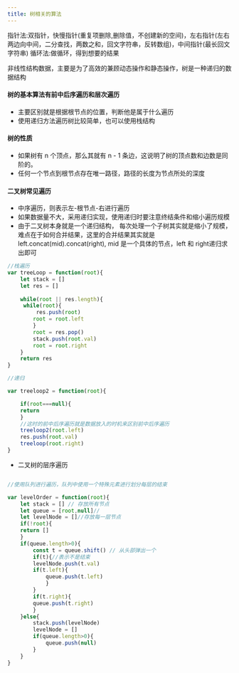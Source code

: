 ```yaml
---
title: 树相关的算法
---
```


指针法:双指针，快慢指针(重复项删除,删除值，不创建新的空间)，左右指针(左右两边向中间，二分查找，两数之和，回文字符串，反转数组)，中间指针(最长回文字符串)
循环法:做循环，得到想要的结果

非线性结构数据，主要是为了高效的兼顾动态操作和静态操作，树是一种递归的数据结构

#### 树的基本算法有前中后序遍历和层次遍历

* 主要区别就是根据根节点的位置，判断他是属于什么遍历
* 使用递归方法遍历树比较简单，也可以使用栈结构

#### 树的性质

* 如果树有 n 个顶点，那么其就有 n - 1 条边，这说明了树的顶点数和边数是同阶的。
* 任何一个节点到根节点存在唯一路径，路径的长度为节点所处的深度

#### 二叉树常见遍历

* 中序遍历，则表示左-根节点-右进行遍历
* 如果数据量不大，采用递归实现，使用递归时要注意终结条件和缩小遍历规模
* 由于二叉树本身就是一个递归结构， 每次处理一个子树其实就是缩小了规模， 难点在于如何合并结果，这里的合并结果其实就是left.concat(mid).concat(right), mid 是一个具体的节点，left 和 right递归求出即可

```javascript
//栈遍历
var treeLoop = function(root){
    let stack = []
    let res = []
    
    while(root || res.length){
     while(root){
         res.push(root)
        root = root.left
        }
        root = res.pop()
        stack.push(root.val)
        root = root.right
    }
    return res
}

//递归

var treeloop2 = function(root){

    if(root===null){
    return 
    }
    //这时的前中后序遍历就是数据放入的时机来区别前中后序遍历
    treeloop2(root.left)
    res.push(root.val)
    treeloop(root.right)
}

```

* 二叉树的层序遍历


```javascript

//使用队列进行遍历，队列中使用一个特殊元素进行划分每层的结束

var levelOrder = function(root){
    let stack = [] // 存放所有节点
    let queue = [root,null]//
    let levelNode = []//存放每一层节点
    if(!root){
    return []
    }
    if(queue.length>0){
        const t = queue.shift() // 从头部弹出一个
        if(t){//表示不是结束
        levelNode.push(t.val)
        if(t.left){
            queue.push(t.left)
            }
        }
        if(t.right){
        queue.push(t.right)
        }
    }else{
        stack.push(levelNode)
        levelNode = []
        if(queue.length>0){
            queue.push(null)
        }    
    }
}
```
